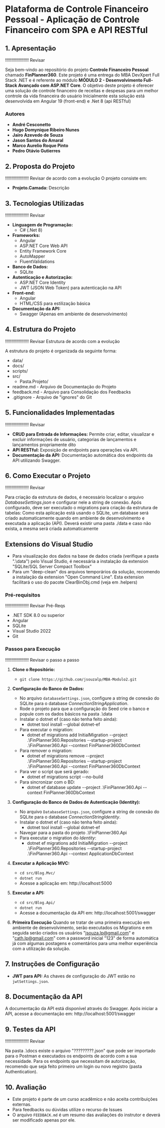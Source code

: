 # **Plataforma de Controle Financeiro Pessoal - Aplicação de Controle Financeiro com SPA e API RESTful**

## **1. Apresentação**
!!!!!!!!!!!!!!!!!!! Revisar

Seja bem-vindo ao repositório do projeto **Controle Financeiro Pessoal** chamado **FinPlanner360**. Este projeto é uma entrega do MBA DevXpert Full Stack .NET e é referente ao módulo **MÓDULO 2 - Desenvolvimento Full-Stack Avançado com ASP.NET Core**.
O objetivo deste projeto é oferecer uma solução de controle financeiro de receitas e despesas para um melhor controle da vida financeira do usuário
Inicialmente esta solução está desenvolvida em Angular 19 (front-end) e .Net 8 (api RESTful)

### **Autores**
- **André Cesconetto**
- **Hugo Domynique Ribeiro Nunes**
- **Jairo Azevedo de Souza**
- **Jason Santos do Amaral**
- **Marco Aurelio Roque Pinto**
- **Pedro Otávio Gutierres**

## **2. Proposta do Projeto**
!!!!!!!!!!!!!!!!!!! Revisar de acordo com a evolução
O projeto consiste em:

- **Projeto.Camada:** Descrição

## **3. Tecnologias Utilizadas**
!!!!!!!!!!!!!!!!!!! Revisar
- **Linguagem de Programação:** 
  - C# (.Net 8)
- **Frameworks:**
  - Angular
  - ASP.NET Core Web API
  - Entity Framework Core
  - AutoMapper
  - FluentValidations
- **Banco de Dados:** 
  - SQLite
- **Autenticação e Autorização:**
  - ASP.NET Core Identity
  - JWT (JSON Web Token) para autenticação na API
- **Front-end:**
  - Angular
  - HTML/CSS para estilização básica
- **Documentação da API:** 
  - Swagger (Apenas em ambiente de desenvolvimento)

## **4. Estrutura do Projeto**
!!!!!!!!!!!!!!!!!!! Revisar Estrutura de acordo com a evolução

A estrutura do projeto é organizada da seguinte forma:

- data/
- docs/
- scripts/
- src/
  - Pasta.Projeto/ 
- readme.md - Arquivo de Documentação do Projeto
- feedback.md - Arquivo para Consolidação dos Feedbacks
- .gitignore - Arquivo de "ignores" do Git

## **5. Funcionalidades Implementadas**
!!!!!!!!!!!!!!!!!!! Revisar

- **CRUD para Entrada de Informações:** Permite criar, editar, visualizar e excluir informações de usuário, categorias de lançamentos e lançamentos propriamente dito
- **API RESTful:** Exposição de endpoints para operações via API.
- **Documentação da API:** Documentação automática dos endpoints da API utilizando Swagger.

## **6. Como Executar o Projeto**
!!!!!!!!!!!!!!!!!!! Revisar

Para criação da estrutura de dados, é necessário localizar o arquivo *DatabaseSettings.json* e configurar nele a string de conexão. Após configurado, deve ser executado o migrations para criação da estrutura de tabelas:
Como esta aplicação está usando o SQLite, um database será criado automaticamente quando em ambiente de desenvolvimento e executada a aplicação (API).
Deverá existir uma pasta ./data e caso não exista, a mesma será criada automaticamente

## **Extensions do Visual Studio**
- Para visualização dos dados na base de dados criada (verifique a pasta ".\data") pelo Visual Studio, é necessária a instalação da extension "SQLite/SQL Server Compact Toolbox"
- Para um "deep-clean" dos arquivos temporários da solução, recomendo a instalação da extension "Open Command Line". Esta extension facilitará o uso do pacote ClearBinObj.cmd (veja em .helpers)

### **Pré-requisitos**
!!!!!!!!!!!!!!!!!!! Revisar Pré-Reqs

- .NET SDK 8.0 ou superior
- Angular 
- SQLite
- Visual Studio 2022
- Git

### **Passos para Execução**
!!!!!!!!!!!!!!!!!!! Revisar o passo a passo
1. **Clone o Repositório:**
   - `git clone https://github.com/jsouzalp/MBA-Modulo2.git`

2. **Configuração do Banco de Dados:**
   - No arquivo `databaseSettings.json`, configure a string de conexão do SQLite para o database *ConnectionStringApplication*.
   - Rode o projeto para que a configuração do Seed crie o banco e popule com os dados básicos na pasta .\data
   - Instalar o dotnet ef (caso não tenha feito ainda):
     - dotnet tool install --global dotnet-ef
   - Para executar o migration:
     - dotnet ef migrations add InitialMigration --project .\FinPlanner360.Repositories --startup-project .\FinPlanner360.Api --context FinPlanner360DbContext
   - Para remover o migration:
     - dotnet ef migrations remove --project .\FinPlanner360.Repositories --startup-project .\FinPlanner360.Api --context FinPlanner360DbContext
   - Para ver o script que será gerado:
     - dotnet ef migrations script --no-build
   - Para sincronizar com o BD:
     - dotnet ef database update --project .\FinPlanner360.Api --context FinPlanner360DbContext

2. **Configuração do Banco de Dados de Autenticação (Identity):**
   - No arquivo `DatabaseSettings.json`, configure a string de conexão do SQLite para o database *ConnectionStringIdentity*.
   - Instalar o dotnet ef (caso não tenha feito ainda):
     - dotnet tool install --global dotnet-ef
   - Navegar para a pasta do projeto .\FinPlanner360.Api
   - Para executar o migration do *Identity*:
     - dotnet ef migrations add InitialMigration --project .\FinPlanner360.Repositories --startup-project .\FinPlanner360.Api --context ApplicationDbContext

3. **Executar a Aplicação MVC:**
   - `cd src/Blog.Mvc/`
   - `dotnet run`
   - Acesse a aplicação em: http://localhost:5000

4. **Executar a API:**
   - `cd src/Blog.Api/`
   - `dotnet run`
   - Acesse a documentação da API em: http://localhost:5001/swagger

5. **Primeira Execução**
   Quando se tratar de uma primeira execução em ambiente de desenvolvimento, serão executados os Migrations e em seguida serão criados os usuários "jsouza.lp@gmail.com" e "cath.lp@gmail.com" com a password inicial "123" de forma automática já com algumas postagens e comentários para uma melhor experiência com a utilização da solução.
   
## **7. Instruções de Configuração**
- **JWT para API:** As chaves de configuração do JWT estão no `jwtSettings.json`.

## **8. Documentação da API**
A documentação da API está disponível através do Swagger. Após iniciar a API, acesse a documentação em: http://localhost:5001/swagger

## **9. Testes da API**
!!!!!!!!!!!!!!!!!!! Revisar

Na pasta .\docs existe o arquivo "?????????.json" que pode ser importado para o Postman e executados os endpoints de acordo com a sua necessidade.
Para os endpoints que necessitam de autorização, recomendo que seja feito primeiro um login ou novo registro (pasta Authentication).

## **10. Avaliação**
- Este projeto é parte de um curso acadêmico e não aceita contribuições externas. 
- Para feedbacks ou dúvidas utilize o recurso de Issues
- O arquivo `FEEDBACK.md` é um resumo das avaliações do instrutor e deverá ser modificado apenas por ele.